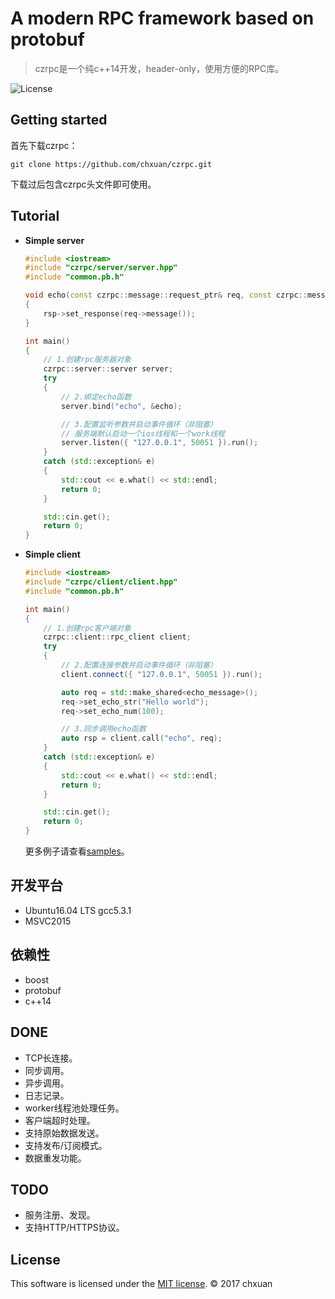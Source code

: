 A modern RPC framework based on protobuf 
===============================================

> czrpc是一个纯c++14开发，header-only，使用方便的RPC库。

![License][1] 

## Getting started
首先下载czrpc：

    git clone https://github.com/chxuan/czrpc.git

下载过后包含czrpc头文件即可使用。

## Tutorial

* **Simple server**

    ```cpp
    #include <iostream>
    #include "czrpc/server/server.hpp"
    #include "common.pb.h"
    
    void echo(const czrpc::message::request_ptr& req, const czrpc::message::response_ptr& rsp)
    {
        rsp->set_response(req->message());
    }
    
    int main()
    {
        // 1.创建rpc服务器对象
        czrpc::server::server server;
        try
        {
            // 2.绑定echo函数
            server.bind("echo", &echo);
    
            // 3.配置监听参数并启动事件循环（非阻塞）
            // 服务端默认启动一个ios线程和一个work线程
            server.listen({ "127.0.0.1", 50051 }).run();
        }
        catch (std::exception& e)
        {
            std::cout << e.what() << std::endl;
            return 0;
        }
    
        std::cin.get();
        return 0;
    }
    ```
    
* **Simple client**
    ```cpp
    #include <iostream>
    #include "czrpc/client/client.hpp"
    #include "common.pb.h"
    
    int main()
    {   
        // 1.创建rpc客户端对象
        czrpc::client::rpc_client client;
        try
        {
            // 2.配置连接参数并启动事件循环（非阻塞）
            client.connect({ "127.0.0.1", 50051 }).run();
    
            auto req = std::make_shared<echo_message>();
            req->set_echo_str("Hello world");
            req->set_echo_num(100);
    
            // 3.同步调用echo函数
            auto rsp = client.call("echo", req);
        }
        catch (std::exception& e)
        {
            std::cout << e.what() << std::endl;
            return 0;
        }
    
        std::cin.get();
        return 0;
    }
    ```

    更多例子请查看[samples][2]。
    
## 开发平台

* Ubuntu16.04 LTS gcc5.3.1
* MSVC2015

## 依赖性

* boost
* protobuf
* c++14

## DONE

* TCP长连接。
* 同步调用。
* 异步调用。
* 日志记录。
* worker线程池处理任务。
* 客户端超时处理。
* 支持原始数据发送。
* 支持发布/订阅模式。
* 数据重发功能。

## TODO

* 服务注册、发现。
* 支持HTTP/HTTPS协议。


## License
This software is licensed under the [MIT license][3]. © 2017 chxuan


  [1]: http://img.shields.io/badge/license-MIT-blue.svg?style=flat-square
  [2]: https://github.com/chxuan/czrpc/tree/master/samples
  [3]: https://github.com/chxuan/czrpc/blob/master/LICENSE
